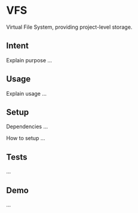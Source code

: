 # VFS

Virtual File System, providing project-level storage.

## Intent

Explain purpose ...

## Usage

Explain usage ...

## Setup

Dependencies ...

How to setup ...

## Tests

...

## Demo

... 

